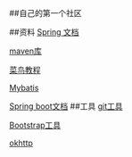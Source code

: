 ##自己的第一个社区

##资料
[Spring 文档](https://spring.io/guides/gs/serving-web-content/)

[maven库](https://mvnrepository.com/)

[菜鸟教程](https://www.runoob.com/)

[Mybatis](http://mybatis.org/spring-boot-starter/mybatis-spring-boot-autoconfigure/)

[Spring boot文档](https://docs.spring.io/spring-boot/docs/2.0.0.RC1/reference/htmlsingle/#boot-features-embedded-database-support)
##工具
[git工具](https://git-scm.com/)

[Bootstrap工具](https://www.bootcss.com/)

[okhttp](https://square.github.io/okhttp/)